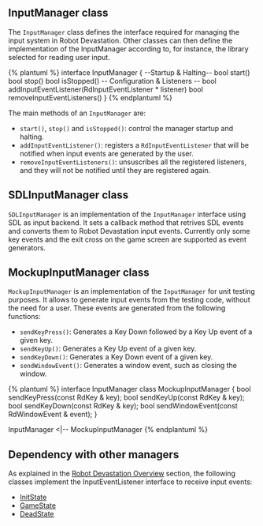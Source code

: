 ## InputManager class
The `InputManager` class defines the interface required for managing the input system in Robot Devastation. Other classes can then define the implementation of the InputManager according to, for instance, the library selected for reading user input.

{% plantuml %}
interface InputManager {
--Startup & Halting--
bool start()
bool stop()
bool isStopped()
-- Configuration & Listeners --
bool addInputEventListener(RdInputEventListener * listener)
bool removeInputEventListeners()
}
{% endplantuml %}

The main methods of an `InputManager` are: 
* `start()`, `stop()` and `isStopped()`: control the manager startup and halting.
* `addInputEventListener()`: registers a `RdInputEventListener` that will be notified when input events are generated by the user.
* `removeInputEventListeners()`: unsuscribes all the registered listeners, and they will not be notified until they are registered again.


## SDLInputManager class
`SDLInputManager` is an implementation of the `InputManager` interface using SDL as input backend. It sets a callback method that retrives SDL events and converts them to Robot Devastation input events. Currently only some key events and the exit cross on the game screen are supported as event generators.

## MockupInputManager class
`MockupInputManager` is an implementation of the `InputManager` for unit testing purposes.
It allows to generate input events from the testing code, without the need for a user. These events are generated from the following functions:
 
* `sendKeyPress()`: Generates a Key Down followed by a Key Up event of a given key.
* `sendKeyUp()`: Generates a Key Up event of a given key.
* `sendKeyDown()`: Generates a Key Down event of a given key.
* `sendWindowEvent()`: Generates a window event, such as closing the window.


{% plantuml %}
interface InputManager 
class MockupInputManager {
bool sendKeyPress(const RdKey & key);
bool sendKeyUp(const RdKey & key);
bool sendKeyDown(const RdKey & key);
bool sendWindowEvent(const RdWindowEvent & event);
}

InputManager <|-- MockupInputManager
{% endplantuml %}

## Dependency with other managers
As explained in the [Robot Devastation Overview](../general-architecture.md) section, the following classes implement the InputEventListener interface to receive input events:
* [InitState](../init-state.md)
* [GameState](../game-state.md)
* [DeadState](../dead-state.md)



